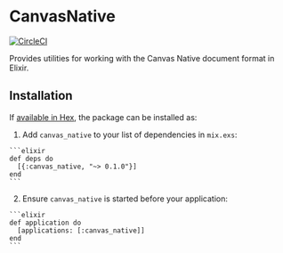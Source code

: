 # CanvasNative

[![CircleCI](https://circleci.com/gh/usecanvas/canvas-native-ex.svg?style=svg)](https://circleci.com/gh/usecanvas/canvas-native-ex)

Provides utilities for working with the Canvas Native document format in Elixir.

## Installation

If [available in Hex](https://hex.pm/docs/publish), the package can be installed as:

  1. Add `canvas_native` to your list of dependencies in `mix.exs`:

    ```elixir
    def deps do
      [{:canvas_native, "~> 0.1.0"}]
    end
    ```

  2. Ensure `canvas_native` is started before your application:

    ```elixir
    def application do
      [applications: [:canvas_native]]
    end
    ```
